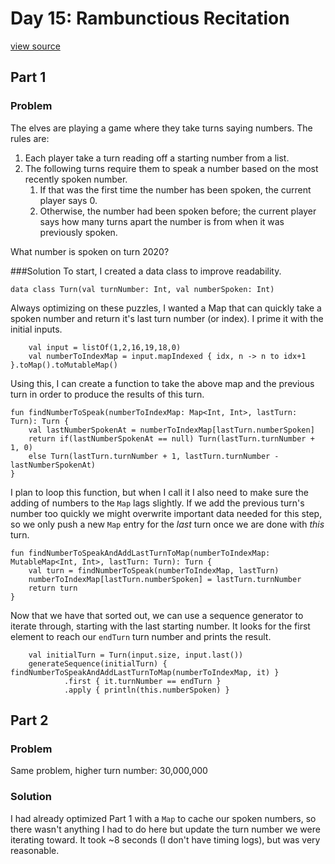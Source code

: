 # Day 15: Rambunctious Recitation
[view source](/src/main/kotlin/day15/Day15.kt)
## Part 1
### Problem
The elves are playing a game where they take turns saying numbers. The rules are:
1. Each player take a turn reading off a starting number from a list.
2. The following turns require them to speak a number based on the most recently spoken
number. 
    1. If that was the first time the number has been spoken, the current player says 0.
    2. Otherwise, the number had been spoken before; the current player says 
how many turns apart the number is from when it was previously spoken.

What number is spoken on turn 2020?

###Solution
To start, I created a data class to improve readability.
```
data class Turn(val turnNumber: Int, val numberSpoken: Int)
```
Always optimizing on these puzzles, I wanted a Map that can quickly take a spoken
number and return it's last turn number (or index). I prime it with the initial inputs.
```
    val input = listOf(1,2,16,19,18,0)
    val numberToIndexMap = input.mapIndexed { idx, n -> n to idx+1 }.toMap().toMutableMap()
```
Using this, I can create a function to take the above map and the previous turn in order
to produce the results of this turn.
```
fun findNumberToSpeak(numberToIndexMap: Map<Int, Int>, lastTurn: Turn): Turn {
    val lastNumberSpokenAt = numberToIndexMap[lastTurn.numberSpoken]
    return if(lastNumberSpokenAt == null) Turn(lastTurn.turnNumber + 1, 0)
    else Turn(lastTurn.turnNumber + 1, lastTurn.turnNumber - lastNumberSpokenAt)
}
```
I plan to loop this function, but when I call it I also need to make sure 
the adding of numbers to the `Map` lags slightly. If we add the previous turn's number
too quickly we might overwrite important data needed for this step, so we only 
push a new `Map` entry for the *last* turn once we are done with *this* turn.
```
fun findNumberToSpeakAndAddLastTurnToMap(numberToIndexMap: MutableMap<Int, Int>, lastTurn: Turn): Turn {
    val turn = findNumberToSpeak(numberToIndexMap, lastTurn)
    numberToIndexMap[lastTurn.numberSpoken] = lastTurn.turnNumber
    return turn
}
```
Now that we have that sorted out, we can use a sequence generator to iterate
through, starting with the last starting number. It looks for the first element
to reach our `endTurn` turn number and prints the result.
```
    val initialTurn = Turn(input.size, input.last())
    generateSequence(initialTurn) { findNumberToSpeakAndAddLastTurnToMap(numberToIndexMap, it) }
            .first { it.turnNumber == endTurn }
            .apply { println(this.numberSpoken) }
```
## Part 2
### Problem
Same problem, higher turn number: 30,000,000
### Solution
I had already optimized Part 1 with a `Map` to cache our spoken numbers, 
so there wasn't anything I had to do here but update the turn number we were
iterating toward. It took ~8 seconds (I don't have timing logs), but was very
reasonable.
